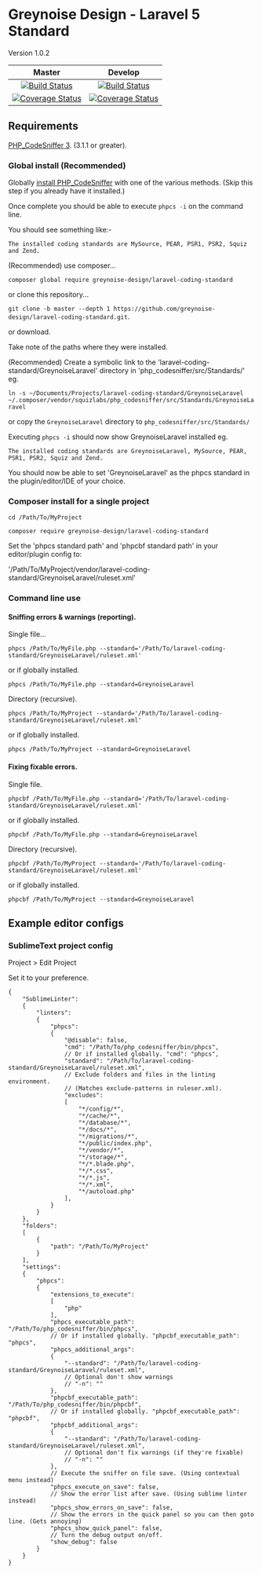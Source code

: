 # Greynoise Design - Laravel 5 Standard

Version 1.0.2

| Master | Develop |
| :---: | :---: |
| [![Build Status](https://travis-ci.org/greynoise-design/laravel-coding-standard.svg?branch=master)](https://travis-ci.org/greynoise-design/laravel-coding-standard) | [![Build Status](https://travis-ci.org/greynoise-design/laravel-coding-standard.svg?branch=develop)](https://travis-ci.org/greynoise-design/laravel-coding-standard) |
| [![Coverage Status](https://coveralls.io/repos/github/greynoise-design/laravel-coding-standard/badge.svg?branch=master)](https://coveralls.io/github/greynoise-design/laravel-coding-standard?branch=master) | [![Coverage Status](https://coveralls.io/repos/github/greynoise-design/laravel-coding-standard/badge.svg?branch=develop)](https://coveralls.io/github/greynoise-design/laravel-coding-standard?branch=develop) |


## Requirements

[PHP_CodeSniffer 3](https://github.com/squizlabs/PHP_CodeSniffer). (3.1.1 or greater).

### Global install (Recommended)

Globally [install PHP_CodeSniffer](https://github.com/squizlabs/PHP_CodeSniffer/blob/master/README.md) with one of the various methods. (Skip this step if you already have it installed.)

Once complete you should be able to execute `phpcs -i` on the command line.

You should see something like:-

`The installed coding standards are MySource, PEAR, PSR1, PSR2, Squiz and Zend.`

(Recommended) use composer...

`composer global require greynoise-design/laravel-coding-standard`

or clone this repository...

`git clone -b master --depth 1 https://github.com/greynoise-design/laravel-coding-standard.git`.

or download.

Take note of the paths where they were installed.

(Recommended) Create a symbolic link to the 'laravel-coding-standard/GreynoiseLaravel' directory in 'php_codesniffer/src/Standards/' eg. 

`ln -s ~/Documents/Projects/laravel-coding-standard/GreynoiseLaravel ~/.composer/vendor/squizlabs/php_codesniffer/src/Standards/GreynoiseLaravel`

or copy the `GreynoiseLaravel` directory to `php_codesniffer/src/Standards/`

Executing `phpcs -i` should now show GreynoiseLaravel installed eg.

`The installed coding standards are GreynoiseLaravel, MySource, PEAR, PSR1, PSR2, Squiz and Zend.`

You should now be able to set 'GreynoiseLaravel' as the phpcs standard in the plugin/editor/IDE of your choice.

### Composer install for a single project

`cd /Path/To/MyProject`  

`composer require greynoise-design/laravel-coding-standard`  

Set the 'phpcs standard path' and 'phpcbf standard path' in your editor/plugin config to:

'/Path/To/MyProject/vendor/laravel-coding-standard/GreynoiseLaravel/ruleset.xml'

### Command line use

#### Sniffing errors & warnings (reporting).

Single file...

`phpcs /Path/To/MyFile.php --standard='/Path/To/laravel-coding-standard/GreynoiseLaravel/ruleset.xml'`

or if globally installed.

`phpcs /Path/To/MyFile.php --standard=GreynoiseLaravel`

Directory (recursive).

`phpcs /Path/To/MyProject --standard='/Path/To/laravel-coding-standard/GreynoiseLaravel/ruleset.xml'`

or if globally installed.

`phpcs /Path/To/MyProject --standard=GreynoiseLaravel`

#### Fixing fixable errors.

Single file.

`phpcbf /Path/To/MyFile.php --standard='/Path/To/laravel-coding-standard/GreynoiseLaravel/ruleset.xml'`

or if globally installed.

`phpcbf /Path/To/MyFile.php --standard=GreynoiseLaravel`

Directory (recursive).

`phpcbf /Path/To/MyProject --standard='/Path/To/laravel-coding-standard/GreynoiseLaravel/ruleset.xml'`

or if globally installed.

`phpcbf /Path/To/MyProject --standard=GreynoiseLaravel`

## Example editor configs

### SublimeText project config

Project > Edit Project

Set it to your preference.

```
{
    "SublimeLinter":
    {
        "linters":
        {
            "phpcs":
            {
                "@disable": false,
                "cmd": "/Path/To/php_codesniffer/bin/phpcs",
                // Or if installed globally. "cmd": "phpcs",
                "standard": "/Path/To/laravel-coding-standard/GreynoiseLaravel/ruleset.xml",
                // Exclude folders and files in the linting environment.
                // (Matches exclude-patterns in ruleser.xml).
                "excludes":
                [
                    "*/config/*",
                    "*/cache/*",
                    "*/database/*",
                    "*/docs/*",
                    "*/migrations/*",
                    "*/public/index.php",
                    "*/vendor/*",
                    "*/storage/*",
                    "*/*.blade.php",
                    "*/*.css",
                    "*/*.js",
                    "*/*.xml",
                    "*/autoload.php"
                ],
            }
        }
    },
    "folders":
    [
        {
            "path": "/Path/To/MyProject"
        }
    ],
    "settings":
    {
        "phpcs":
        {
            "extensions_to_execute":
            [
                "php"
            ],
            "phpcs_executable_path": "/Path/To/php_codesniffer/bin/phpcs",
            // Or if installed globally. "phpcbf_executable_path": "phpcs",
            "phpcs_additional_args":
            {
                "--standard": "/Path/To/laravel-coding-standard/GreynoiseLaravel/ruleset.xml",
                // Optional don't show warnings
                // "-n": ""
            },
            "phpcbf_executable_path": "/Path/To/php_codesniffer/bin/phpcbf",
            // Or if installed globally. "phpcbf_executable_path": "phpcbf",
            "phpcbf_additional_args":
            {
                "--standard": "/Path/To/laravel-coding-standard/GreynoiseLaravel/ruleset.xml",
                // Optional don't fix warnings (if they're fixable)
                // "-n": ""
            },
            // Execute the sniffer on file save. (Using contextual menu instead)
            "phpcs_execute_on_save": false,
            // Show the error list after save. (Using sublime linter instead)
            "phpcs_show_errors_on_save": false,
            // Show the errors in the quick panel so you can then goto line. (Gets annoying)
            "phpcs_show_quick_panel": false,
            // Turn the debug output on/off.
            "show_debug": false
        }
    }
}
```
